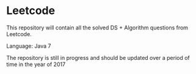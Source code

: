 # Leetcode
This repository will contain all the solved DS + Algorithm questions from Leetcode.

Language:
Java 7

The repository is still in progress and should be updated over a period of time in the year of 2017
